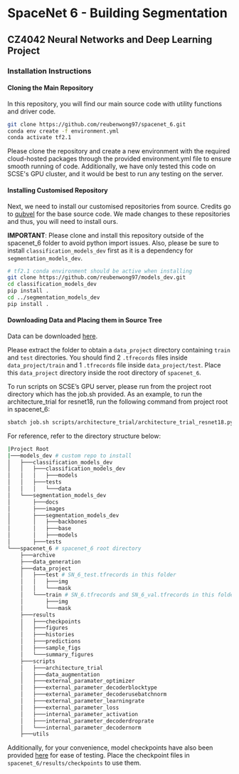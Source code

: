 # SpaceNet 6 - Building Segmentation
## CZ4042 Neural Networks and Deep Learning Project
### Installation Instructions
#### Cloning the Main Repository
In this repository, you will find our main source code with utility functions and driver code.
```bash
git clone https://github.com/reubenwong97/spacenet_6.git
conda env create -f environment.yml
conda activate tf2.1
```
Please clone the repository and create a new environment with the required cloud-hosted packages through the provided environment.yml file to ensure smooth running of code. Additionally, we have only tested this code on SCSE's GPU cluster, and it would be best to run any testing on the server.

#### Installing Customised Repository
Next, we need to install our customised repositories from source. Credits go to [qubvel](https://github.com/qubvel) for the base source code. We made changes to these repositories and thus, you will need to install ours.

**IMPORTANT**: Please clone and install this repository outside of the spacenet_6 folder to avoid python import issues. Also, please be sure to install `classification_models_dev` first as it is a dependency for `segmentation_models_dev`. 
```bash
# tf2.1 conda environment should be active when installing
git clone https://github.com/reubenwong97/models_dev.git 
cd classification_models_dev
pip install .
cd ../segmentation_models_dev
pip install .
```
#### Downloading Data and Placing them in Source Tree
Data can be downloaded [here](https://entuedu-my.sharepoint.com/:u:/g/personal/wong1109_e_ntu_edu_sg/EThP2bfs9ZtPq29YXvwQHN0B5wLWUHGGrd1fz8ax1Z0-0Q?e=za1iGJ).

Please extract the folder to obtain a `data_project` directory containing `train` and `test` directories. You should find 2 `.tfrecords` files inside `data_project/train` and 1 `.tfrecords` file inside `data_project/test`. Place this `data_project` directory inside the root directory of `spacenet_6`. 

To run scripts on SCSE’s GPU server, please run from the project root directory which has the job.sh provided. As an example, to run the architecture_trial for resnet18, run the following command from project root in spacenet_6:
```bash
sbatch job.sh scripts/architecture_trial/architecture_trial_resnet18.py 
```
For reference, refer to the directory structure below: 
```bash
|Project Root
|───models_dev # custom repo to install
│   ├───classification_models_dev
│   │   ├───classification_models_dev
│   │   │   ├───models
│   │   ├───tests
│   │   │   └───data
│   └───segmentation_models_dev
│       ├───docs
│       ├───images
│       ├───segmentation_models_dev
│       │   ├───backbones
│       │   ├───base
│       │   ├───models
│       ├───tests
└───spacenet_6 # spacenet_6 root directory
    ├───archive
    ├───data_generation
    ├───data_project
    │   ├───test # SN_6_test.tfrecords in this folder
    │   │   ├───img
    │   │   └───mask
    │   └───train # SN_6.tfrecords and SN_6_val.tfrecords in this folder
    │       ├───img
    │       └───mask
    ├───results
    │   ├───checkpoints
    │   ├───figures
    │   ├───histories
    │   ├───predictions
    │   ├───sample_figs
    │   └───summary_figures
    ├───scripts
    │   ├───architecture_trial
    │   ├───data_augmentation
    │   ├───external_paramater_optimizer
    │   ├───external_parameter_decoderblocktype
    │   ├───external_parameter_decoderusebatchnorm
    │   ├───external_parameter_learningrate
    │   ├───external_parameter_loss
    │   ├───internal_parameter_activation
    │   ├───internal_parameter_decoderdroprate
    │   └───internal_parameter_decodernorm
    ├───utils
```
Additionally, for your convenience, model checkpoints have also been provided [here](https://entuedu-my.sharepoint.com/:u:/g/personal/wong1109_e_ntu_edu_sg/EamrtcT2pPdJod408PUU_1ABpotKJO-XOr7INrL-uAEXQA?e=YeP8Yt) for ease of testing. Place the checkpoint files in `spacenet_6/results/checkpoints` to use them.

